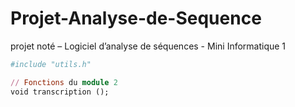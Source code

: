 # Projet-Analyse-de-Sequence
projet noté – Logiciel d’analyse de séquences - Mini Informatique 1

```ruby
#include "utils.h"
```

```ruby
// Fonctions du module 2
void transcription ();
```
